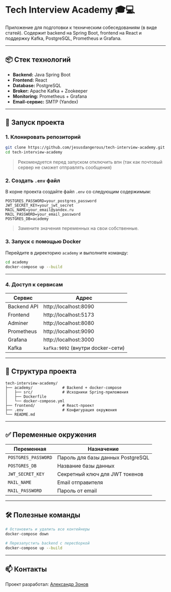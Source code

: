 # Tech Interview Academy 🎓💻

Приложение для подготовки к техническим собеседованиям (в виде статей). Содержит backend на Spring Boot, frontend на React и поддержку Kafka, PostgreSQL, Prometheus и Grafana.

---

## 📦 Стек технологий

- **Backend:** Java Spring Boot
- **Frontend:** React
- **Database:** PostgreSQL
- **Broker:** Apache Kafka + Zookeeper
- **Monitoring:** Prometheus + Grafana
- **Email-сервис:** SMTP (Yandex)

---

## 🚀 Запуск проекта

### 1. Клонировать репозиторий

```bash
git clone https://github.com/jesusdangerous/tech-interview-academy.git
cd tech-interview-academy
```

> Рекомендуется перед запуском отключить впн (так как почтовый сервер не сможет отправлять сообщения)

### 2. Создать `.env` файл

В корне проекта создайте файл `.env` со следующим содержимым:

```env
POSTGRES_PASSWORD=your_postgres_password
JWT_SECRET_KEY=your_jwt_secret
MAIL_NAME=your_email@yandex.ru
MAIL_PASSWORD=your_email_password
POSTGRES_DB=academy
```

> Замените значения переменных на свои собственные.

### 3. Запуск с помощью Docker

Перейдите в директорию `academy` и выполните команду:

```bash
cd academy
docker-compose up --build
```

---

### 4. Доступ к сервисам

| Сервис       | Адрес                        |
|--------------|------------------------------|
| Backend API  | http://localhost:8090        |
| Frontend     | http://localhost:5173        |
| Adminer      | http://localhost:8080        |
| Prometheus   | http://localhost:9090        |
| Grafana      | http://localhost:3000        |
| Kafka        | `kafka:9092` (внутри docker-сети) |

---

## 📂 Структура проекта

```
tech-interview-academy/
├── academy/             # Backend + docker-compose
│   ├── src/             # Исходники Spring-приложения
│   ├── Dockerfile
│   └── docker-compose.yml
├── frontend/            # React-проект
├── .env                 # Конфигурация окружения
└── README.md
```

---

## ✅ Переменные окружения

| Переменная         | Назначение                         |
|--------------------|------------------------------------|
| `POSTGRES_PASSWORD`| Пароль для базы данных PostgreSQL |
| `POSTGRES_DB`      | Название базы данных              |
| `JWT_SECRET_KEY`   | Секретный ключ для JWT токенов    |
| `MAIL_NAME`        | Email отправителя                 |
| `MAIL_PASSWORD`    | Пароль от email                   |

---

## 🛠 Полезные команды

```bash
# Остановить и удалить все контейнеры
docker-compose down

# Перезапустить backend с пересборкой
docker-compose up --build
```

---

## 📫 Контакты

Проект разработал: [Александр Зонов](https://t.me/whqsfasagd)
